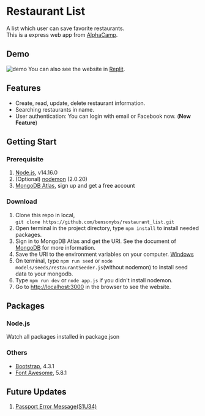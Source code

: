 # Restaurant List
A list which user can save favorite restaurants.   
This is a express web app from [AlphaCamp](https://tw.alphacamp.co/).   
## Demo
![demo](/public/image/demo.gif)
You can also see the website in [Replit](https://replit.com/@bensonybs/restaurantlist).
## Features
- Create, read, update, delete restaurant information.
- Searching restaurants in name.
- User authentication: You can login with email or Facebook now. (**New Feature**)
## Getting Start
### Prerequisite
1. [Node.js](https://nodejs.org/en/), v14.16.0
2. (Optional) [nodemon](https://www.npmjs.com/package/nodemon) (2.0.20)
3. [MongoDB Atlas](https://www.mongodb.com/), sign up and get a free account
### Download
1. Clone this repo in local,   
   `git clone https://github.com/bensonybs/restaurant_list.git`
2. Open terminal in the project directory, type `npm install` to install needed packages.
3. Sign in to MongoDB Atlas and get the URI. 
   See the document of [MongoDB](https://www.mongodb.com/docs/atlas/getting-started/) for more information.
4. Save the URI to the environment variables on your computer.
    [Windows](https://docs.oracle.com/en/database/oracle/machine-learning/oml4r/1.5.1/oread/creating-and-modifying-environment-variables-on-windows.html)
5. On terminal, type `npm run seed` or `node models/seeds/restaurantSeeder.js`(without nodemon) to install seed data to your mongodb.
6. Type `npm run dev` or `node app.js` if you didn't install nodemon.
7. Go to [http://localhost:3000](http://localhost:3000) in the browser to see the website. 

## Packages
### Node.js
Watch all packages installed in package.json
### Others
- [Bootstrap](https://getbootstrap.com/), 4.3.1
- [Font Awesome](https://fontawesome.com/), 5.8.1

## Future Updates
1. [Passport Error Message(S1U34)](https://stackoverflow.com/questions/52567859/how-to-flash-a-message-from-passport-js) 